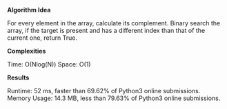 **Algorithm Idea**

For every element in the array, calculate its complement. Binary search the array, 
if the target is present and has a different index than that of the current 
one, return True. 

**Complexities**

Time: O(Nlog(N))
Space: O(1)

**Results**

Runtime: 52 ms, faster than 69.62% of Python3 online submissions.
Memory Usage: 14.3 MB, less than 79.63% of Python3 online submissions.
